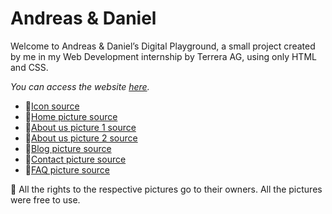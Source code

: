 # Andreas & Daniel
Welcome to Andreas & Daniel’s Digital Playground, a small project created by me in my Web Development internship by Terrera AG, using only HTML and CSS.

*You can access the website [here](https://ciocolici.github.io/Andreas-And-Daniel/).*


- 🎨[Icon source](https://pngtree.com/freepng/programmers-code-the-website-from-the-command-line-flat-vector-illustration_4157702.html)
- 🎨[Home picture source](https://pngtree.com/freepng/programmers-code-the-website-from-the-command-line-flat-vector-illustration_4157702.html)
- 🎨[About us picture 1 source](https://pngtree.com/freepng/programmer-coding-on-laptop_14121050.html)
- 🎨[About us picture 2 source](https://pngtree.com/freepng/young-programmer-writing-program-code_14120242.html)
- 🎨[Blog picture source](https://favpng.com/png_view/programmer-data-programmer-computer-program-png/FdYZztKd)
- 🎨[Contact picture source](https://favpng.com/png_view/computer-programmer-cliparts-programmer-computer-programming-source-code-clip-art-png/mtTr0LRk)
- 🎨[FAQ picture source](https://www.klipartz.com/en/sticker-png-gtiop)
  

📄 All the rights to the respective pictures go to their owners. All the pictures were free to use.
